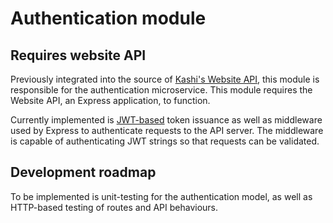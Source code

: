 # Authentication module
## Requires website API
Previously integrated into the source of [Kashi's Website API](https://bitbucket.org/KashiS/website-api/), this module is responsible for the authentication microservice. This module requires the Website API, an Express application, to function.

Currently implemented is [JWT-based](http://jwt.io) token issuance as well as middleware used by Express to authenticate requests to the API server. The middleware is capable of authenticating JWT strings so that requests can be validated.

## Development roadmap
To be implemented is unit-testing for the authentication model, as well as HTTP-based testing of routes and API behaviours.